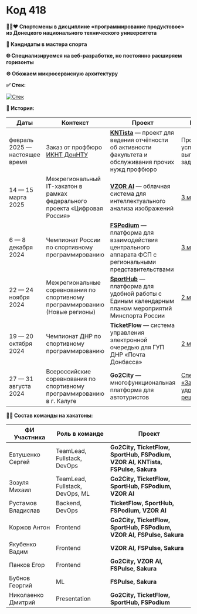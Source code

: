 # Код 418

**🖤💙❤️ Спортсмены в дисциплине «программирование продуктовое» из Донецкого национального технического университета**

**🦾 Кандидаты в мастера спорта**

**🌐 Специализируемся на веб-разработке, но постоянно расширяем горизонты**

**⚙️ Обожаем микросервисную архитектуру**

**✅ Стек:**

[![Стек](https://skillicons.dev/icons?i=git,gitlab,docker,rabbitmq,html,css,ts,nodejs,nextjs,react,cs,dotnet,py,fastapi,linux,bash,postgres,mongodb,redis,sqlite,bots,elasticsearch,grafana,postman,prometheus)](https://skillicons.dev)

**📃 История:**

| Даты | Контекст | Проект | Результат |
| ---- | ------------ | ------ | --------- |
| февраль 2025 — настоящее время | Заказ от профбюро [ИКНТ ДонНТУ](https://vk.com/iknt_donntu) | [**KNTista**](https://github.com/code-418-dpr/KNTista) — проект для ведения отчётности об активности факультета и обслуживания прочих нужд профбюро | Проект успешно выполняет свои задачи |
| 14 — 15 марта 2025 | Межрегиональный IT-хакатон в рамках федерального проекта «Цифровая Россия» | [**VZOR AI**](https://github.com/code-418-dpr/VZOR) — облачная система для интеллектуального анализа изображений | [3 место](https://digital.er.ru/event/653) |
| 6 — 8 декабря 2024 | Чемпионат России по спортивному программированию | [**FSPodium**](https://github.com/code-418-dpr/FSPodium)  — платформа для взаимодействия центрального аппарата ФСП с региональными представительствами | [3 место](https://habr.com/ru/articles/870470/) |
| 22 — 24 ноября 2024 | Межрегиональные соревнования по спортивному программированию (Новые регионы) | [**SportHub**](https://github.com/code-418-dpr/SportHub) — платформа для удобной работы с Единым календарным планом мероприятий Минспорта России | [2 место](https://vk.com/wall-67577440_6427) |
| 19 — 20 октября 2024 | Чемпионат ДНР по спортивному программированию | **TicketFlow** — система управления электронной очередью для ГУП ДНР «Почта Донбасса» | [2 место](https://доннту.рф/news/id202411111327) |
| 27 — 31 августа 2024 | Всероссийские соревнования по спортивному программированию в г. Калуге | **Go2City** — многофункциональная платформа для автотуристов | [Cпецноминация «За комфорт и удобство решения»](https://t.me/yuriy_martynov/1675) |

**🧑‍💻 Состав команды на хакатоны:**

| ФИ Участника        | Роль в команде       | Проект                   |
|----------------------|----------------------|---------------------------|
| Евтушенко Сергей     | TeamLead, Fullstack, DevOps                     |  **Go2City, TicketFlow, SportHub, FSPodium, VZOR AI, KNTista, FSPulse, Sakura**                         |
| Зозуля Михаил        | TeamLead, Fullstack, DevOps, ML                     |      **Go2City, TicketFlow, SportHub, FSPodium, VZOR AI**                        |
| Рустамов Владислав   | Backend, DevOps                    |     **TicketFlow, SportHub, FSPodium, VZOR AI**                        |
| Коржов Антон         | Frontend                     |  **Go2City, TicketFlow, SportHub, FSPodium, VZOR AI, FSPulse, Sakura**                         |
| Якубенко Вадим       | Frontend                     |  **VZOR AI, FSPulse, Sakura**                         |
| Панков Егор          | Frontend                     |  **Go2City, VZOR AI, FSPulse, Sakura**                         |
| Бубнов Георгий   | ML                     |     **FSPulse, Sakura**                     |
| Николаенко Дмитрий   | Presentation                     |     **Go2City, TicketFlow, SportHub, FSPodium**                     |


